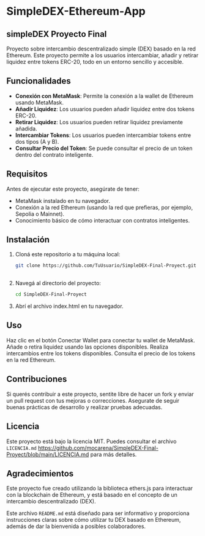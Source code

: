 # SimpleDEX-Ethereum-App
## simpleDEX Proyecto Final

Proyecto sobre intercambio descentralizado simple (DEX) basado en la red Ethereum. Este proyecto permite a los usuarios intercambiar, añadir y retirar liquidez entre tokens ERC-20, todo en un entorno sencillo y accesible.

## Funcionalidades

- **Conexión con MetaMask**: Permite la conexión a la wallet de Ethereum usando MetaMask.
- **Añadir Liquidez**: Los usuarios pueden añadir liquidez entre dos tokens ERC-20.
- **Retirar Liquidez**: Los usuarios pueden retirar liquidez previamente añadida.
- **Intercambiar Tokens**: Los usuarios pueden intercambiar tokens entre dos tipos (A y B).
- **Consultar Precio del Token**: Se puede consultar el precio de un token dentro del contrato inteligente.

## Requisitos

Antes de ejecutar este proyecto, asegúrate de tener:

- MetaMask instalado en tu navegador.
- Conexión a la red Ethereum (usando la red que prefieras, por ejemplo, Sepolia o Mainnet).
- Conocimiento básico de cómo interactuar con contratos inteligentes.

## Instalación

1. Cloná este repositorio a tu máquina local:
   ```bash
   git clone https://github.com/TuUsuario/SimpleDEX-Final-Proyect.git
 
2. Navegá al directorio del proyecto:
   ```bash
   cd SimpleDEX-Final-Proyect

3. Abrí el archivo index.html en tu navegador.

## Uso

Haz clic en el botón Conectar Wallet para conectar tu wallet de MetaMask.
Añade o retira liquidez usando las opciones disponibles.
Realiza intercambios entre los tokens disponibles.
Consulta el precio de los tokens en la red Ethereum.

## Contribuciones
Si querés contribuir a este proyecto, sentite libre de hacer un fork y enviar un pull request con tus mejoras o correcciones. Asegurate de seguir buenas prácticas de desarrollo y realizar pruebas adecuadas.

## Licencia
Este proyecto está bajo la licencia MIT. Puedes consultar el archivo `LICENCIA.md` https://github.com/mocarena/SimpleDEX-Final-Proyect/blob/main/LICENCIA.md para más detalles.

## Agradecimientos
Este proyecto fue creado utilizando la biblioteca ethers.js para interactuar con la blockchain de Ethereum, y está basado en el concepto de un intercambio descentralizado (DEX).

Este archivo `README.md` está diseñado para ser informativo y proporciona instrucciones claras sobre cómo utilizar tu DEX basado en Ethereum, además de dar la bienvenida a posibles colaboradores.
